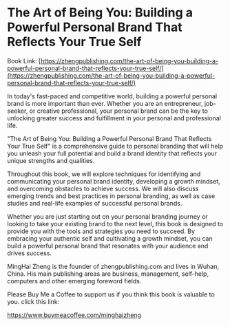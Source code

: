# The Art of Being You: Building a Powerful Personal Brand That Reflects Your True Self

Book Link: [https://zhengpublishing.com/the-art-of-being-you-building-a-powerful-personal-brand-that-reflects-your-true-self/](https://zhengpublishing.com/the-art-of-being-you-building-a-powerful-personal-brand-that-reflects-your-true-self/)

In today's fast-paced and competitive world, building a powerful personal brand is more important than ever. Whether you are an entrepreneur, job-seeker, or creative professional, your personal brand can be the key to unlocking greater success and fulfillment in your personal and professional life.

"The Art of Being You: Building a Powerful Personal Brand That Reflects Your True Self" is a comprehensive guide to personal branding that will help you unleash your full potential and build a brand identity that reflects your unique strengths and qualities.

Throughout this book, we will explore techniques for identifying and communicating your personal brand identity, developing a growth mindset, and overcoming obstacles to achieve success. We will also discuss emerging trends and best practices in personal branding, as well as case studies and real-life examples of successful personal brands.

Whether you are just starting out on your personal branding journey or looking to take your existing brand to the next level, this book is designed to provide you with the tools and strategies you need to succeed. By embracing your authentic self and cultivating a growth mindset, you can build a powerful personal brand that resonates with your audience and drives success.

MingHai Zheng is the founder of zhengpublishing.com and lives in Wuhan, China. His main publishing areas are business, management, self-help, computers and other emerging foreword fields.

Please Buy Me a Coffee to support us if you think this book is valuable to you. click this link:

https://www.buymeacoffee.com/minghaizheng
